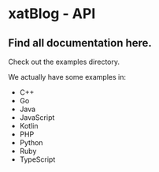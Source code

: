 # xatBlog - API
## Find all documentation here.


Check out the examples directory.

We actually have some examples in:
* C++
* Go
* Java
* JavaScript
* Kotlin
* PHP
* Python
* Ruby
* TypeScript
  
